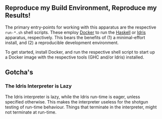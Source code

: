 ## Reproduce my Build Environment, Reproduce my Results!

The primary entry-points for working with this apparatus are the respective
`run-*.sh` shell scripts. These employ [Docker](https://www.docker.com) to run
the [Haskell](run-haskell.sh) or [Idris](run-idris.sh) apparatus, respectively.
This bears the benefits of (1) a minimal-effort install, and (2) a reproducible
development environment.

To get started, install Docker, and run the respective shell script to start up
a Docker image with the respective tools (GHC and/or Idris) installed.

## Gotcha's

### The Idris Interpreter is Lazy

The Idris interpreter is lazy, while the Idris run-time is eager, unless
specified otherwise. This makes the interpreter useless for the shotgun testing
of run-time behaviour. Things that terminate in the interpreter, might not
terminate at run-time.
